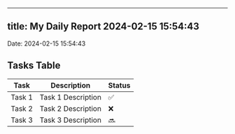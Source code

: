 
---
title: My Daily Report 2024-02-15 15:54:43
---

Date: 2024-02-15 15:54:43

## Tasks Table

| Task | Description | Status |
|------|-------------|--------|
| Task 1 | Task 1 Description | ✅ |
| Task 2 | Task 2 Description | ❌ |
| Task 3 | Task 3 Description | 🔜 |
